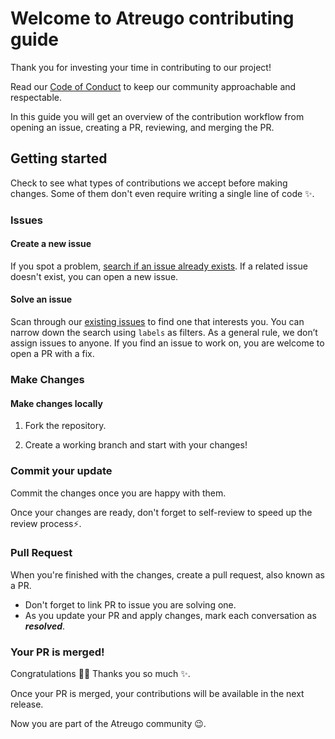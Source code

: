 # Welcome to Atreugo contributing guide

Thank you for investing your time in contributing to our project!

Read our [Code of Conduct](./CODE_OF_CONDUCT.md) to keep our community approachable and respectable.

In this guide you will get an overview of the contribution workflow from opening an issue, creating a PR, reviewing, and merging the PR.

## Getting started

Check to see what types of contributions we accept before making changes. Some of them don't even require writing a single line of code :sparkles:.

### Issues

#### Create a new issue

If you spot a problem, [search if an issue already exists](https://github.com/savsgio/atreugo/issues?q=). If a related issue doesn't exist, you can open a new issue.

#### Solve an issue

Scan through our [existing issues](https://github.com/savsgio/atreugo/issues?q=) to find one that interests you. You can narrow down the search using `labels` as filters. As a general rule, we don’t assign issues to anyone. If you find an issue to work on, you are welcome to open a PR with a fix.

### Make Changes

#### Make changes locally

1. Fork the repository.

2. Create a working branch and start with your changes!

### Commit your update

Commit the changes once you are happy with them.

Once your changes are ready, don't forget to self-review to speed up the review process:zap:.

### Pull Request

When you're finished with the changes, create a pull request, also known as a PR.

- Don't forget to link PR to issue you are solving one.
- As you update your PR and apply changes, mark each conversation as **_resolved_**.

### Your PR is merged!

Congratulations :tada::tada: Thanks you so much :sparkles:.

Once your PR is merged, your contributions will be available in the next release.

Now you are part of the Atreugo community :wink:.
